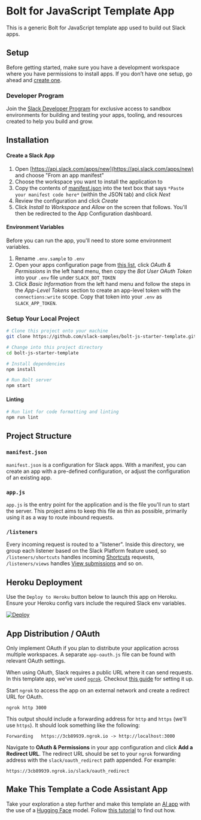 # Bolt for JavaScript Template App

This is a generic Bolt for JavaScript template app used to build out Slack apps.

## Setup

Before getting started, make sure you have a development workspace where you have permissions to install apps. If you don’t have one setup, go ahead and [create one](https://slack.com/create).

### Developer Program
Join the [Slack Developer Program](https://api.slack.com/developer-program) for exclusive access to sandbox environments for building and testing your apps, tooling, and resources created to help you build and grow.

## Installation

#### Create a Slack App
1. Open [https://api.slack.com/apps/new](https://api.slack.com/apps/new) and choose "From an app manifest"
2. Choose the workspace you want to install the application to
3. Copy the contents of [manifest.json](./manifest.json) into the text box that says `*Paste your manifest code here*` (within the JSON tab) and click *Next*
4. Review the configuration and click *Create*
5. Click *Install to Workspace* and *Allow* on the screen that follows. You'll then be redirected to the App Configuration dashboard.

#### Environment Variables
Before you can run the app, you'll need to store some environment variables.

1. Rename `.env.sample` to `.env`
2. Open your apps configuration page from [this list](https://api.slack.com/apps), click *OAuth & Permissions* in the left hand menu, then copy the *Bot User OAuth Token* into your `.env` file under `SLACK_BOT_TOKEN`
3. Click *Basic Information* from the left hand menu and follow the steps in the *App-Level Tokens* section to create an app-level token with the `connections:write` scope. Copy that token into your `.env` as `SLACK_APP_TOKEN`.

### Setup Your Local Project
```zsh
# Clone this project onto your machine
git clone https://github.com/slack-samples/bolt-js-starter-template.git

# Change into this project directory
cd bolt-js-starter-template

# Install dependencies
npm install

# Run Bolt server
npm start
```

#### Linting
```zsh
# Run lint for code formatting and linting
npm run lint
```

## Project Structure

### `manifest.json`

`manifest.json` is a configuration for Slack apps. With a manifest, you can create an app with a pre-defined configuration, or adjust the configuration of an existing app.

### `app.js`

`app.js` is the entry point for the application and is the file you'll run to start the server. This project aims to keep this file as thin as possible, primarily using it as a way to route inbound requests.

### `/listeners`

Every incoming request is routed to a "listener". Inside this directory, we group each listener based on the Slack Platform feature used, so `/listeners/shortcuts` handles incoming [Shortcuts](https://api.slack.com/interactivity/shortcuts) requests, `/listeners/views` handles [View submissions](https://api.slack.com/reference/interaction-payloads/views#view_submission) and so on.

## Heroku Deployment
Use the `Deploy to Heroku` button below to launch this app on Heroku. Ensure your Heroku config vars include the required Slack env variables.
<!--
  NOTE: This Deploy to Heroku button currently points to my personal fork
  to allow testing of the latest changes.
  Before merging this PR, be sure to update the URL to point to the
  official Slack bolt-js-starter-template repository.
-->

[![Deploy](https://www.herokucdn.com/deploy/button.svg)](https://www.heroku.com/deploy?template=https://github.com/allhaile/bolt-js-starter-template)

## App Distribution / OAuth

Only implement OAuth if you plan to distribute your application across multiple workspaces. A separate `app-oauth.js` file can be found with relevant OAuth settings.

When using OAuth, Slack requires a public URL where it can send requests. In this template app, we've used [`ngrok`](https://ngrok.com/download). Checkout [this guide](https://ngrok.com/docs#getting-started-expose) for setting it up.

Start `ngrok` to access the app on an external network and create a redirect URL for OAuth. 

```
ngrok http 3000
```

This output should include a forwarding address for `http` and `https` (we'll use `https`). It should look something like the following:

```
Forwarding   https://3cb89939.ngrok.io -> http://localhost:3000
```

Navigate to **OAuth & Permissions** in your app configuration and click **Add a Redirect URL**. The redirect URL should be set to your `ngrok` forwarding address with the `slack/oauth_redirect` path appended. For example:

```
https://3cb89939.ngrok.io/slack/oauth_redirect
```

## Make This Template a Code Assistant App

Take your exploration a step further and make this template an [AI app](https://tools.slack.dev/bolt-js/concepts/ai-apps) with the use of a [Hugging Face](https://huggingface.co) model. Follow [this tutorial](https://tools.slack.dev/bolt-js/tutorials/code-assistant) to find out how.
